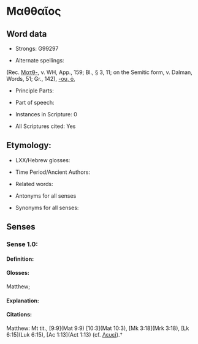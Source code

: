 # Μαθθαῖος

<!-- Status: S2=NeedsEdits -->
<!-- Lexica used for edits:   -->

## Word data

* Strongs: G99297

* Alternate spellings:

(Rec. [Ματθ-](), v. WH, App., 159; Bl., § 3, 11; on the Semitic form, v. Dalman, Words, 51; Gr., 142), [-ου, ὁ](),

* Principle Parts: 


* Part of speech: 


* Instances in Scripture: 0

* All Scriptures cited: Yes

## Etymology: 


* LXX/Hebrew glosses: 


* Time Period/Ancient Authors: 


* Related words: 

* Antonyms for all senses

* Synonyms for all senses: 


## Senses 


### Sense  1.0: 

#### Definition: 

#### Glosses: 

Matthew; 

#### Explanation: 


#### Citations: 

Matthew: Mt tit., [9:9](Mat 9:9) [10:3](Mat 10:3), [Mk 3:18](Mrk 3:18), [Lk 6:15](Luk 6:15), [Ac 1:13](Act 1:13) (cf. [Λευεί]()).†
